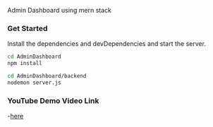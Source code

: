 Admin Dashboard using mern stack
### Get Started
Install the dependencies and devDependencies and start the server.

```sh
cd AdminDashboard
npm install

cd AdminDashboard/backend
nodemon server.js
```

### YouTube Demo Video Link
-[here](https://www.youtube.com/watch?v=2zGBZYNaoLw)
